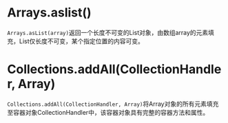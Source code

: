 # Arrays.aslist()
`Arrays.asList(array)`返回一个长度不可变的List对象，由数组array的元素填充，List仅长度不可变，某个指定位置的内容可变。  
# Collections.addAll(CollectionHandler, Array)
`Collections.addAll(CollectionHandler, Array)`将Array对象的所有元素填充至容器对象CollectionHandler中，该容器对象具有完整的容器方法和属性。  

